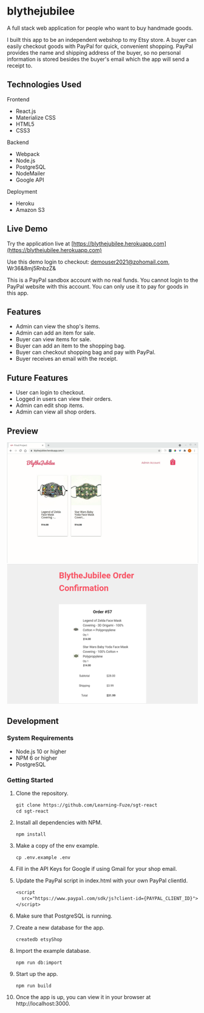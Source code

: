 # blythejubilee

A full stack web application for people who want to buy handmade goods.

I built this app to be an independent webshop to my Etsy store. A buyer can
easily checkout goods with PayPal for quick, convenient shopping. PayPal
provides the name and shipping address of the buyer, so no personal information
is stored besides the buyer's email which the app will send a receipt to.

## Technologies Used

Frontend
- React.js
- Materialize CSS
- HTML5
- CSS3

Backend
- Webpack
- Node.js
- PostgreSQL
- NodeMailer
- Google API

Deployment
- Heroku
- Amazon S3

## Live Demo

Try the application live at [https://blythejubilee.herokuapp.com](https://blythejubilee.herokuapp.com)

Use this demo login to checkout: demouser2021@zohomail.com, Wr36&8mj5RnbzZ&

This is a PayPal sandbox account with no real funds.  You cannot login to the
PayPal website with this account. You can only use it to pay for goods in this
app.

## Features

- Admin can view the shop's items.
- Admin can add an item for sale.
- Buyer can view items for sale.
- Buyer can add an item to the shopping bag.
- Buyer can checkout shopping bag and pay with PayPal.
- Buyer receives an email with the receipt.

## Future Features

- User can login to checkout.
- Logged in users can view their orders.
- Admin can edit shop items.
- Admin can view all shop orders.


## Preview

![SGT React](assets/shop.gif)
![SGT React](assets/email.png)

## Development

### System Requirements

- Node.js 10 or higher
- NPM 6 or higher
- PostgreSQL

### Getting Started

1. Clone the repository.

    ```shell
    git clone https://github.com/Learning-Fuze/sgt-react
    cd sgt-react
    ```

1. Install all dependencies with NPM.

    ```shell
    npm install
    ```

1. Make a copy of the env example.

    ```shell
    cp .env.example .env
    ```

1. Fill in the API Keys for Google if using Gmail for your shop email.

1. Update the PayPal script in index.html with your own PayPal clientId.

    ```shell
    <script
      src="https://www.paypal.com/sdk/js?client-id={PAYPAL_CLIENT_ID}">
    </script>
    ```

1. Make sure that PostgreSQL is running.

1. Create a new database for the app.
    ```shell
    createdb etsyShop
    ```

1. Import the example database.

    ```shell
    npm run db:import
    ```

1.  Start up the app.
    ```shell
    npm run build
    ```

1.  Once the app is up, you can view it in your browser at http://localhost:3000.
